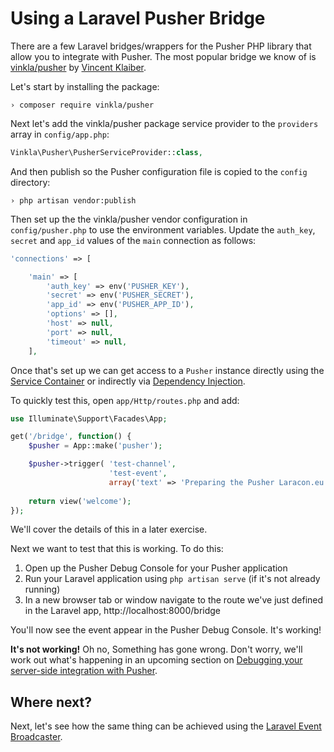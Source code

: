 # Using a Laravel Pusher Bridge

There are a few Laravel bridges/wrappers for the Pusher PHP library that allow you to integrate with Pusher. The most popular bridge we know of is [vinkla/pusher](https://github.com/vinkla/pusher) by [Vincent Klaiber](https://github.com/vinkla).

<i class="fa fa-rocket fa-2"></i> Let's start by installing the package:

```
› composer require vinkla/pusher
```

<i class="fa fa-rocket fa-2"></i> Next let's add the vinkla/pusher package service provider to the `providers` array in `config/app.php`:

```php
Vinkla\Pusher\PusherServiceProvider::class,
```

And then publish so the Pusher configuration file is copied to the `config` directory:

```
› php artisan vendor:publish
```

<i class="fa fa-rocket fa-2"></i> Then set up the the vinkla/pusher vendor configuration in `config/pusher.php` to use the environment variables. Update the `auth_key`, `secret` and `app_id` values of the `main` connection as follows:

```php
'connections' => [

    'main' => [
        'auth_key' => env('PUSHER_KEY'),
        'secret' => env('PUSHER_SECRET'),
        'app_id' => env('PUSHER_APP_ID'),
        'options' => [],
        'host' => null,
        'port' => null,
        'timeout' => null,
    ],
```

Once that's set up we can get access to a `Pusher` instance directly using the [Service Container](http://laravel.com/docs/5.1/container) or indirectly via [Dependency Injection](http://laravel.com/docs/5.1/controllers#dependency-injection-and-controllers).

<i class="fa fa-rocket fa-2"></i> To quickly test this, open `app/Http/routes.php` and add:

```php
use Illuminate\Support\Facades\App;

get('/bridge', function() {
    $pusher = App::make('pusher');

    $pusher->trigger( 'test-channel',
                      'test-event', 
                      array('text' => 'Preparing the Pusher Laracon.eu workshop!'));
                      
    return view('welcome');
});
```

We'll cover the details of this in a later exercise.

<i class="fa fa-rocket fa-2"></i> Next we want to test that this is working. To do this:

1. Open up the Pusher Debug Console for your Pusher application
2. Run your Laravel application using `php artisan serve` (if it's not already running)
3. In a new browser tab or window navigate to the route we've just defined in the Laravel app, http://localhost:8000/bridge

You'll now see the event appear in the Pusher Debug Console. It's working!

<div class="alert alert-warning">
  <strong>It's not working!</strong> Oh no, Something has gone wrong. Don't worry, we'll work out what's happening in an upcoming section on <a href="./server-debugging.md">Debugging your server-side integration with Pusher</a>.
</div>

## Where next?

Next, let's see how the same thing can be achieved using the [Laravel Event Broadcaster](./event-broadcaster.md).
